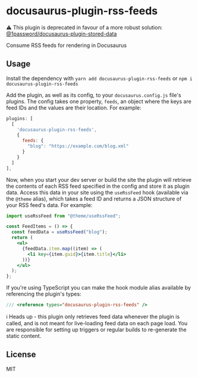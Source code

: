 # docusaurus-plugin-rss-feeds

⚠️ This plugin is deprecated in favour of a more robust solution: [@1password/docusaurus-plugin-stored-data](https://www.npmjs.com/package/@1password/docusaurus-plugin-stored-data)

Consume RSS feeds for rendering in Docusaurus

## Usage

Install the dependency with `yarn add docusaurus-plugin-rss-feeds` or `npm i docusaurus-plugin-rss-feeds`

Add the plugin, as well as its config, to your `docusaurus.config.js` file's plugins. The config takes one property, `feeds`, an object where the keys are feed IDs and the values are their location. For example:

```js
plugins: [
  [
    'docusaurus-plugin-rss-feeds',
    {
      feeds: {
        "blog": "https://example.com/blog.xml"
      }
    }
  ]
],
```

Now, when you start your dev server or build the site the plugin will retrieve the contents of each RSS feed specified in the config and store it as plugin data. Access this data in your site using the `useRssFeed` hook (available via the `@theme` alias), which takes a feed ID and returns a JSON structure of your RSS feed's data. For example:

```jsx
import useRssFeed from "@theme/useRssFeed";

const FeedItems = () => {
  const feedData = useRssFeed("blog");
  return (
    <ul>
      {feedData.item.map((item) => (
        <li key={item.guid}>{item.title}</li>
      ))}
    </ul>
  );
};
```

If you're using TypeScript you can make the hook module alias available by referencing the plugin's types:

```ts
/// <reference types="docusaurus-plugin-rss-feeds" />
```

ℹ️ Heads up - this plugin only retrieves feed data whenever the plugin is called, and is not meant for live-loading feed data on each page load. You are responsible for setting up triggers or regular builds to re-generate the static content.

## License

MIT
